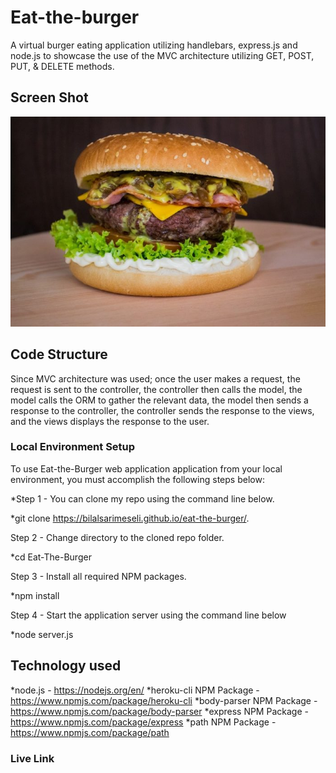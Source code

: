# Eat-the-burger

A virtual burger eating application utilizing handlebars, express.js and node.js to showcase the use of the MVC architecture utilizing GET, POST, PUT, & DELETE methods.

## Screen Shot

![Eat-The-Burger](/burgerr.jpg)

## Code Structure

Since MVC architecture was used; once the user makes a request, the request is sent to the controller, the controller then calls the model, the model calls the ORM to gather the relevant data, the model then sends a response to the controller, the controller sends the response to the views, and the views displays the response to the user.


### Local Environment Setup
To use Eat-the-Burger web application application from your local environment, you must accomplish the following steps below:

*Step 1 - You can clone my repo using the command line below.

*git clone https://bilalsarimeseli.github.io/eat-the-burger/.

Step 2 - Change directory to the cloned repo folder.

*cd Eat-The-Burger

Step 3 - Install all required NPM packages.

*npm install

Step 4 - Start the application server using the command line below

*node server.js



## Technology used
*node.js - https://nodejs.org/en/
*heroku-cli NPM Package - https://www.npmjs.com/package/heroku-cli
*body-parser NPM Package - https://www.npmjs.com/package/body-parser
*express NPM Package - https://www.npmjs.com/package/express
*path NPM Package - https://www.npmjs.com/package/path


### Live Link



